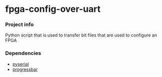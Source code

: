 # fpga-config-over-uart

### Project info
Python script that is used to transfer bit files that are used to configure an FPGA

### Dependencies
- [pyserial](https://pypi.python.org/pypi/pyserial)
- [progressbar](https://pypi.python.org/pypi/progressbar)
